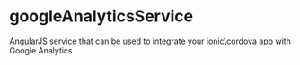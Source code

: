 # googleAnalyticsService
AngularJS service that can be used to integrate your ionic\cordova app with Google Analytics 
